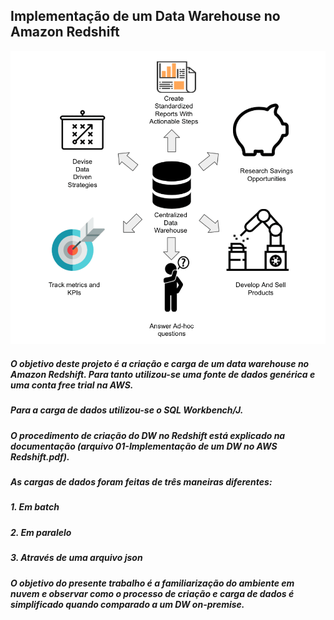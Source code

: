 ## Implementação de um Data Warehouse no Amazon Redshift

![imagem ilustrativa](titulo.png)

##### O objetivo deste projeto é a criação e carga de um data warehouse no Amazon Redshift. Para tanto utilizou-se uma fonte de dados genérica e uma conta free trial na AWS.
##### Para a carga de dados utilizou-se o SQL Workbench/J.

##### O procedimento de criação do DW no Redshift está explicado na documentação (arquivo 01-Implementação de um DW no AWS Redshift.pdf).

##### As cargas de dados foram feitas de três maneiras diferentes:
##### 1. Em batch
##### 2. Em paralelo
##### 3. Através de uma arquivo json

##### O objetivo do presente trabalho é a familiarização do ambiente em nuvem e observar como o processo de criação e carga de dados é simplificado quando comparado a um DW on-premise.
